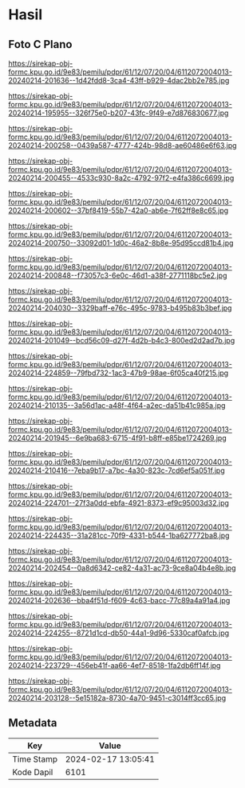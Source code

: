 # Hasil

## Foto C Plano

https://sirekap-obj-formc.kpu.go.id/9e83/pemilu/pdpr/61/12/07/20/04/6112072004013-20240214-201636--1d42fdd8-3ca4-43ff-b929-4dac2bb2e785.jpg

https://sirekap-obj-formc.kpu.go.id/9e83/pemilu/pdpr/61/12/07/20/04/6112072004013-20240214-195955--326f75e0-b207-43fc-9f49-e7d876830677.jpg

https://sirekap-obj-formc.kpu.go.id/9e83/pemilu/pdpr/61/12/07/20/04/6112072004013-20240214-200258--0439a587-4777-424b-98d8-ae60486e6f63.jpg

https://sirekap-obj-formc.kpu.go.id/9e83/pemilu/pdpr/61/12/07/20/04/6112072004013-20240214-200455--4533c930-8a2c-4792-97f2-e4fa386c6699.jpg

https://sirekap-obj-formc.kpu.go.id/9e83/pemilu/pdpr/61/12/07/20/04/6112072004013-20240214-200602--37bf8419-55b7-42a0-ab6e-7f62ff8e8c65.jpg

https://sirekap-obj-formc.kpu.go.id/9e83/pemilu/pdpr/61/12/07/20/04/6112072004013-20240214-200750--33092d01-1d0c-46a2-8b8e-95d95ccd81b4.jpg

https://sirekap-obj-formc.kpu.go.id/9e83/pemilu/pdpr/61/12/07/20/04/6112072004013-20240214-200848--f73057c3-6e0c-46d1-a38f-2771118bc5e2.jpg

https://sirekap-obj-formc.kpu.go.id/9e83/pemilu/pdpr/61/12/07/20/04/6112072004013-20240214-204030--3329baff-e76c-495c-9783-b495b83b3bef.jpg

https://sirekap-obj-formc.kpu.go.id/9e83/pemilu/pdpr/61/12/07/20/04/6112072004013-20240214-201049--bcd56c09-d27f-4d2b-b4c3-800ed2d2ad7b.jpg

https://sirekap-obj-formc.kpu.go.id/9e83/pemilu/pdpr/61/12/07/20/04/6112072004013-20240214-224859--79fbd732-1ac3-47b9-98ae-6f05ca40f215.jpg

https://sirekap-obj-formc.kpu.go.id/9e83/pemilu/pdpr/61/12/07/20/04/6112072004013-20240214-210135--3a56d1ac-a48f-4f64-a2ec-da51b41c985a.jpg

https://sirekap-obj-formc.kpu.go.id/9e83/pemilu/pdpr/61/12/07/20/04/6112072004013-20240214-201945--6e9ba683-6715-4f91-b8ff-e85be1724269.jpg

https://sirekap-obj-formc.kpu.go.id/9e83/pemilu/pdpr/61/12/07/20/04/6112072004013-20240214-210416--7eba9b17-a7bc-4a30-823c-7cd6ef5a051f.jpg

https://sirekap-obj-formc.kpu.go.id/9e83/pemilu/pdpr/61/12/07/20/04/6112072004013-20240214-224701--27f3a0dd-ebfa-4921-8373-ef9c95003d32.jpg

https://sirekap-obj-formc.kpu.go.id/9e83/pemilu/pdpr/61/12/07/20/04/6112072004013-20240214-224435--31a281cc-70f9-4331-b544-1ba627772ba8.jpg

https://sirekap-obj-formc.kpu.go.id/9e83/pemilu/pdpr/61/12/07/20/04/6112072004013-20240214-202454--0a8d6342-ce82-4a31-ac73-9ce8a04b4e8b.jpg

https://sirekap-obj-formc.kpu.go.id/9e83/pemilu/pdpr/61/12/07/20/04/6112072004013-20240214-202636--bba4f51d-f609-4c63-bacc-77c89a4a91a4.jpg

https://sirekap-obj-formc.kpu.go.id/9e83/pemilu/pdpr/61/12/07/20/04/6112072004013-20240214-224255--8721d1cd-db50-44a1-9d96-5330caf0afcb.jpg

https://sirekap-obj-formc.kpu.go.id/9e83/pemilu/pdpr/61/12/07/20/04/6112072004013-20240214-223729--456eb41f-aa66-4ef7-8518-1fa2db6ff14f.jpg

https://sirekap-obj-formc.kpu.go.id/9e83/pemilu/pdpr/61/12/07/20/04/6112072004013-20240214-203128--5e15182a-8730-4a70-9451-c3014ff3cc65.jpg


## Metadata

| Key        | Value               |
| ---------- | ------------------- |
| Time Stamp | 2024-02-17 13:05:41 |
| Kode Dapil | 6101                |



